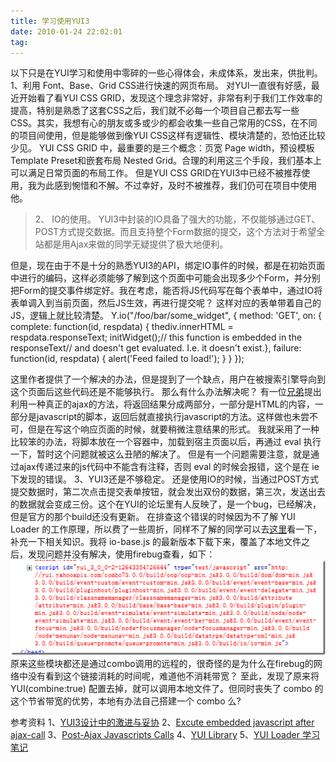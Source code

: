 ```yaml
---
title: 学习使用YUI3
date: 2010-01-24 22:02:01
tag: 
---
```


以下只是在YUI学习和使用中零碎的一些心得体会，未成体系，发出来，供批判。
1、利用 Font、Base、Grid CSS进行快速的网页布局。
对YUI一直很有好感，最近开始看了看YUI CSS GRID，发现这个理念非常好，非常有利于我们工作效率的提高，特别是熟悉了这套CSS之后，我们就不必每一个项目自己都去写一些CSS。其实，我想有心的朋友或多或少的都会收集一些自己常用的CSS，在不同的项目间使用，但是能够做到像YUI CSS这样有逻辑性、模块清楚的，恐怕还比较少见。
YUI CSS GRID 中，最重要的是三个概念：页宽 Page width，预设模板 Template Preset和嵌套布局 Nested Grid。合理的利用这三个手段，我们基本上可以满足日常页面的布局工作。
但是YUI CSS GRID在YUI3中已经不被推荐使用，我为此感到惋惜和不解。不过幸好，及时不被推荐，我们仍可在项目中使用他。
> 2、 IO的使用。
YUI3中封装的IO具备了强大的功能，不仅能够通过GET、POST方式提交数据。而且支持整个Form数据的提交，这个方法对于希望全站都是用Ajax来做的同学无疑提供了极大地便利。

但是，现在由于不是十分的熟悉YUI3的API，绑定IO事件的时候，都是在初始页面中进行的编码，这样必须能够了解到这个页面中可能会出现多少个Form，并分别把Form的提交事件绑定好。我在考虑，能否将JS代码写在每个表单中，通过IO将表单调入到当前页面，然后JS生效，再进行提交呢？ 这样对应的表单带着自己的JS，逻辑上就比较清楚。
Y.io("/foo/bar/some_widget", {
  method: 'GET',
  on: {
    complete: function(id, respdata) {
      thediv.innerHTML = respdata.responseText;
      initWidget();// this function is embedded in the responseText// and doesn't get evaluated. I.e. it doesn't exist.},
    failure: function(id, respdata) {
      alert('Feed failed to load!');
    }
  }
});



这里作者提供了一个解决的办法，但是提到了一个缺点，用户在被搜索引擎导向到这个页面后这些代码还是不能够执行。
那么有什么办法解决呢？
有一位[兄弟](http://starcatcher.ca/?p=636)提出利用一种真正的ajax的方法，将返回结果分成两部分，一部分是HTML的内容，一部分是javascript的脚本，返回后就直接执行javascript的方法。这样做也未尝不可，但是在写这个响应页面的时候，就要稍微注意结果的形式。
我就采用了一种比较笨的办法，将脚本放在一个容器中，加载到宿主页面以后，再通过 eval 执行一下，暂时这个问题就被这么丑陋的解决了。
但是有一个问题需要注意，就是通过ajax传递过来的js代码中不能含有注释，否则 eval 的时候会报错，这个是在 ie 下发现的错误。
3、YUI3还是不够稳定。
还是使用IO的时候，当通过POST方式提交数据时，第二次点击提交表单按钮，就会发出双份的数据，第三次，发送出去的数据就会变成三份。这个在YUI的论坛里有人反映了，是一个bug，已经解决，但是官方的那个build还没有更新。
在排查这个错误的时候因为不了解 YUI Loader 的工作原理，所以费了一些周折，同样不了解的同学可以去[这里](http://www.zhuoqun.net/html/y2008/1118.html)看一下，补充一下相关知识。我将 io-base.js 的最新版本下载下来，覆盖了本地文件之后，发现问题并没有解决，使用firebug查看，如下：
[![](./20100124-yui3-learning/image_thumb.png)](http://images.cnblogs.com/cnblogs_com/cocowool/WindowsLiveWriter/YUI3CSSGRID_1356B/image_2.png)
原来这些模块都还是通过combo调用的远程的，很奇怪的是为什么在firebug的网络中没有看到这个链接消耗的时间呢，难道他不消耗带宽？
至此，发现了原来将 YUI(combine:true) 配置去掉，就可以调用本地文件了。但同时丧失了 combo 的这个节省带宽的优势，本地有办法自己搭建一个 combo 么?

参考资料
1、[YUI3设计中的激进与妥协](http://ued.taobao.com/blog/2010/01/11/yui3%E8%AE%BE%E8%AE%A1%E4%B8%AD%E7%9A%84%E6%BF%80%E8%BF%9B%E5%92%8C%E5%A6%A5%E5%8D%8F/)
2、[Excute embedded javascript after ajax-call](http://blog.fredrikbostrom.net/2008/10/29/executing-embedded-javascript-after-ajax-call)
3、[Post-Ajax Javascripts Calls](http://starcatcher.ca/?p=636)
4、[YUI Library](http://yuilibrary.com/forum/viewtopic.php?f=92&t=2058&p=6793)
5、[YUI Loader 学习笔记](http://www.zhuoqun.net/html/y2008/1118.html)













